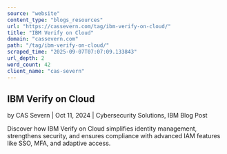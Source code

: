 ```yaml
---
source: "website"
content_type: "blogs_resources"
url: "https://cassevern.com/tag/ibm-verify-on-cloud/"
title: "IBM Verify on Cloud"
domain: "cassevern.com"
path: "/tag/ibm-verify-on-cloud/"
scraped_time: "2025-09-07T07:07:09.133843"
url_depth: 2
word_count: 42
client_name: "cas-severn"
---
```


## IBM Verify on Cloud

by CAS Severn | Oct 11, 2024 | Cybersecurity Solutions, IBM Blog Post

Discover how IBM Verify on Cloud simplifies identity management, strengthens security, and ensures compliance with advanced IAM features like SSO, MFA, and adaptive access.